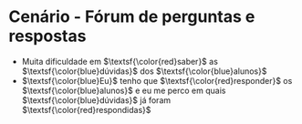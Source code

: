 # Cenário - Fórum de perguntas e respostas

- Muita dificuldade em $\textsf{\color{red}saber}$ as $\textsf{\color{blue}dúvidas}$ dos $\textsf{\color{blue}alunos}$
- $\textsf{\color{blue}Eu}$ tenho que $\textsf{\color{red}responder}$ os $\textsf{\color{blue}alunos}$ e eu me perco em quais $\textsf{\color{blue}dúvidas}$ já foram $\textsf{\color{red}respondidas}$</span>
